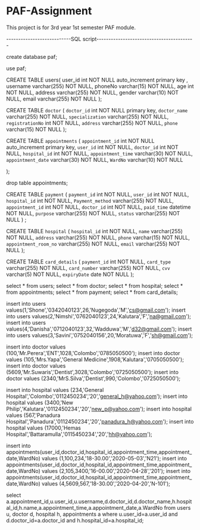 # PAF-Assignment
This project is for 3rd year 1st semester PAF module.


---------------------------SQL script-----------------------------------------


create database paf;

use paf;

CREATE TABLE users(
  user_id int NOT NULL auto_increment primary key ,
  username varchar(255) NOT NULL,
  phoneNo varchar(15) NOT NULL,
  age int NOT NULL,
  address varchar(255) NOT NULL,
  gender varchar(10) NOT NULL,
  email varchar(255) NOT NULL
  ); 
  
  CREATE TABLE `doctor` (
  `doctor_id` int NOT NULL primary key,
  `doctor_name` varchar(255) NOT NULL,
  `specialization` varchar(255) NOT NULL,
  `registrationNo` int NOT NULL,
  `address` varchar(255) NOT NULL,
  `phone` varchar(15) NOT NULL
);

CREATE TABLE `appointments` (
  `appointment_id` int NOT NULL auto_increment primary key,
  `user_id` int NOT NULL,
  `doctor_id` int NOT NULL,
  `hospital_id` int NOT NULL,
  `appointment_time` varchar(30) NOT NULL,
  `appointment_date` varchar(30) NOT NULL,
  `WardNo` varchar(10) NOT NULL

);  

drop table appointments;
  
 CREATE TABLE `payment` (
  `payment_id` int NOT NULL,
  `user_id` int NOT NULL,
  `hospital_id` int NOT NULL,
  `Payment_method` varchar(255) NOT NULL,
  `appointment_id` int NOT NULL,
  `doctor_id` int NOT NULL,
  `paid_time` datetime NOT NULL,
  `purpose` varchar(255) NOT NULL,
  `status` varchar(255) NOT NULL
) ; 
  
  CREATE TABLE `hospital` (
  `hospital_id` int NOT NULL,
  `name` varchar(255) NOT NULL,
  `address` varchar(255) NOT NULL,
  `phone` varchar(15) NOT NULL,
  `appointment_room_no` varchar(255) NOT NULL,
  `email` varchar(255) NOT NULL
); 
  
  CREATE TABLE `card_details` (
  `payment_id` int NOT NULL,
  `card_type` varchar(255) NOT NULL,
  `card_number` varchar(255) NOT NULL,
  `cvv` varchar(5) NOT NULL,
  `expiryDate` date NOT NULL
); 
  
  
 select * from users;
 select * from doctor;
 select * from hospital;
 select * from appointments;
 select * from payment;
 select * from card_details;
 
insert into users values(1,'Shone','0342040123',26,'Nugegoda','M','cs@gmail.com');
insert into users values(2,'Nimshi','0762040123',24,'Kalutara','F','na@gmail.com');
insert into users values(4,'Danisha','0712040123',32,'Wadduwa','M','d32@gmail.com');
insert into users values(3,'Savini','0752040156',20,'Moratuwa','F','sh@gmail.com');

insert into doctor values (100,'Mr.Perera','ENT',1028,'Colombo','0785050500');
insert into doctor values (105,'Mrs.Yapa','General Medicine',1908,'Kalutara','0705050500');
insert into doctor values (5609,'Mr.Suwaris','Dentist',3028,'Colombo','0725050500');
insert into doctor values (2340,'MrS.Silva','Dentist',990,'Colombo','0725050500');

insert into hospital values (234,'General Hospital','Colombo','0112450234','20','general_h@yahoo.com');
insert into hospital values (3400,'New Philip','Kalutara','0112450234','20','new_p@yahoo.com');
insert into hospital values (567,'Panadura Hospital','Panadura','0112450234','20','panadura_h@yahoo.com');
insert into hospital values (17000,'Hemas Hospital','Battaramulla','0115450234','20','hh@yahoo.com');

insert into appointments(user_id,doctor_id,hospital_id,appointment_time,appointment_date,WardNo) values (1,100,234,'18-30.00','2020-05-03','N21');
insert into appointments(user_id,doctor_id,hospital_id,appointment_time,appointment_date,WardNo) values (2,105,3400,'16-00.00','2020-04-28','201');
insert into appointments(user_id,doctor_id,hospital_id,appointment_time,appointment_date,WardNo) values (4,5609,567,'18-30.00','2020-04-20','N-101');

select a.appointment_id,u.user_id,u.username,d.doctor_id,d.doctor_name,h.hospital_id,h.name,a.appointment_time,a.appointment_date,a.WardNo
from users u, doctor d, hospital h, appointments a
where u.user_id=a.user_id and d.doctor_id=a.doctor_id and h.hospital_id=a.hospital_id;
